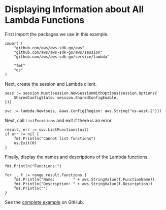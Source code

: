 # Displaying Information about All Lambda Functions<a name="lambda-go-example-show-functions"></a>

First import the packages we use in this example\.

```
import (
    "github.com/aws/aws-sdk-go/aws"
    "github.com/aws/aws-sdk-go/aws/session"
    "github.com/aws/aws-sdk-go/service/lambda"

    "fmt"
    "os"
)
```

Next, create the session and Lambda client\.

```
sess := session.Must(session.NewSessionWithOptions(session.Options{
    SharedConfigState: session.SharedConfigEnable,
}))

svc := lambda.New(sess, &aws.Config{Region: aws.String("us-west-2")})
```

Next, call `ListFunctions` and exit if there is an error\.

```
result, err := svc.ListFunctions(nil)
if err != nil {
    fmt.Println("Cannot list functions")
    os.Exit(0)
}
```

Finally, display the names and descriptions of the Lambda functions\.

```
fmt.Println("Functions:")

for _, f := range result.Functions {
    fmt.Println("Name:        " + aws.StringValue(f.FunctionName))
    fmt.Println("Description: " + aws.StringValue(f.Description))
    fmt.Println("")
}
```

See the [complete example](https://github.com/awsdocs/aws-doc-sdk-examples/blob/main/go/example_code/lambda/aws-go-sdk-lambda-example-show-functions.go) on GitHub\.